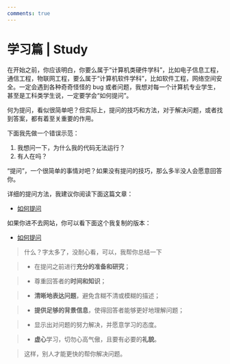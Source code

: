 ```yaml
---
comments: true
---
```


# 学习篇 | Study

在开始之前，你应该明白，你要么属于“计算机类硬件学科”，比如电子信息工程，通信工程，物联网工程，要么属于“计算机软件学科”，比如软件工程，网络空间安全。一定会遇到各种奇奇怪怪的 bug 或者问题，我想对每一个计算机专业学生，甚至是工科类学生说，一定要学会“如何提问”。

何为提问，看似很简单吧？但实际上，提问的技巧和方法，对于解决问题，或者找到答案，都有着至关重要的作用。

下面我先做一个错误示范：

1. 我想问一下，为什么我的代码无法运行？
2. 有人在吗？

“提问”，一个很简单的事情对吧？如果没有提问的技巧，那么多半没人会愿意回答你。

详细的提问方法，我建议你阅读下面这篇文章：

- [如何提问](https://github.com/ryanhanwu/How-To-Ask-Questions-The-Smart-Way/blob/main/README-zh_CN.md)

如果你进不去网站，你可以看下面这个我复制的版本：

- [如何提问](/Cyber/Study/How-To-Ask-Questions-The-Smart-Way)

> 什么？字太多了，没耐心看，可以，我帮你总结一下

> - 在提问之前进行**充分的准备和研究**；

> - 尊重回答者的**时间和知识**；

> - **清晰地表达问题**，避免含糊不清或模糊的描述；

> - **提供足够的背景信息**，使得回答者能够更好地理解问题；

> - 显示出对问题的努力解决，并愿意学习的态度。

> - **虚心**学习，切勿心高气傲，且要有必要的**礼貌**。

> 这样，别人才能更快的帮你解决问题。

 